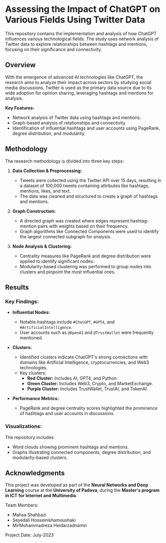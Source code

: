 # Assessing the Impact of ChatGPT on Various Fields Using Twitter Data

This repository contains the implementation and analysis of how ChatGPT influences various technological fields. The study uses network analysis of Twitter data to explore relationships between hashtags and mentions, focusing on their significance and connectivity.

## Overview

With the emergence of advanced AI technologies like ChatGPT, the research aims to analyze their impact across sectors by studying social media discussions. Twitter is used as the primary data source due to its wide adoption for opinion sharing, leveraging hashtags and mentions for analysis.

**Key Features:**
- Network analysis of Twitter data using hashtags and mentions.
- Graph-based analysis of relationships and connectivity.
- Identification of influential hashtags and user accounts using PageRank, degree distribution, and modularity.

## Methodology

The research methodology is divided into three key steps:

1. **Data Collection & Preprocessing:**
   - Tweets were collected using the Twitter API over 15 days, resulting in a dataset of 100,000 tweets containing attributes like hashtags, mentions, likes, and text.
   - The data was cleaned and structured to create a graph of hashtags and mentions.

2. **Graph Construction:**
   - A directed graph was created where edges represent hashtag-mention pairs with weights based on their frequency.
   - Graph algorithms like Connected Components were used to identify the largest connected subgraph for analysis.

3. **Node Analysis & Clustering:**
   - Centrality measures like PageRank and degree distribution were applied to identify significant nodes.
   - Modularity-based clustering was performed to group nodes into clusters and pinpoint the most influential ones.

## Results

### Key Findings:
- **Influential Nodes:**
  - Notable hashtags include `#ChatGPT`, `#GPT4`, and `#ArtificialIntelligence`.
  - User accounts such as `@OpenAI` and `@TrustWallet` were frequently mentioned.

- **Clusters:**
  - Identified clusters indicate ChatGPT's strong connections with domains like Artificial Intelligence, cryptocurrencies, and Web3 technologies.
  - Key clusters:
    - **Red Cluster:** Includes AI, GPT4, and Python.
    - **Green Cluster:** Includes Web3, Crypto, and MarketExchange.
    - **Purple Cluster:** Includes TrustWallet, TrustAI, and TokenAI.

- **Performance Metrics:**
  - PageRank and degree centrality scores highlighted the prominence of hashtags and user accounts in discussions.

### Visualizations:
The repository includes:
- Word clouds showing prominent hashtags and mentions.
- Graphs illustrating connected components, degree distribution, and modularity-based clusters.


## Acknowledgments

This project was developed as part of the **Neural Networks and Deep Learning** course at the **University of Padova**, during the **Master's program in ICT for Internet and Multimedia**.

Team Members:
- Mahsa Shahbazi
- Seyedali Hosseinishamoushaki
- MirMohammadreza Heidarzadnamin

Project Date: July-2023
